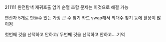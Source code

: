 211111
완전탐색 재귀호출 암기
순열 조합 문제는 이것으로 해결 가능

연산자 5개로 만들수 있는 가장 큰 수 찾기 
카드 swap해서 최대수 찾기 등에 활용이 많이됨

첫번째 것을 선택하고 안하고/ 두번째 것을 선택하고 안하고....기억
